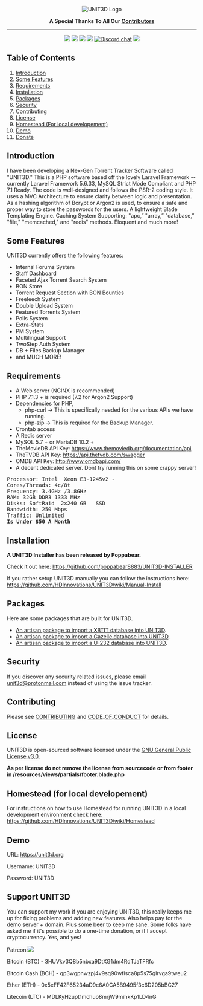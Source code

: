 <p align="center">
    <img src="https://i.imgur.com/q4awiMm.png" alt="UNIT3D Logo">
</p>
<p align="center">
    <b>A Special Thanks To All Our <a href="https://github.com/UNIT3D/UNIT3D/graphs/contributors">Contributors</a></b>
</p>
<hr>

<p align="center">
<a href="http://laravel.com"><img src="https://img.shields.io/badge/Laravel-5.6.33-f4645f.svg" /></a> <a href="https://github.com/UNIT3D/UNIT3D/blob/master/LICENSE"><img src="https://img.shields.io/aur/license/yaourt.svg" /></a>
<a href="https://trello.com/b/tUDsQ0Gs/unit3d"><img src="https://img.shields.io/badge/Trello-HERE-green.svg" /></a>
<a class="badge-align" href="https://www.codacy.com/app/HDVinnie/UNIT3D?utm_source=github.com&amp;utm_medium=referral&amp;utm_content=UNIT3D/UNIT3D&amp;utm_campaign=Badge_Grade"><img src="https://api.codacy.com/project/badge/Grade/6c6c6c940aec420e987ea82adea272ee"/></a> <a href="https://discord.gg/Yk4NBUU"><img alt="Discord chat" src="https://cdn.rawgit.com/Hyleus/237f9903320939eb4f7615633a8fb221/raw/dca104edf34eabaca1016e633f06a52a346a7700/chat-Discord-blue.svg" /></a>
<a href="https://www.patreon.com/UNIT3D"><img src="https://img.shields.io/badge/patreon-Support%20UNIT3D-orange.svg"></a>	
</p>


## Table of Contents

1. [Introduction](#introduction)
2. [Some Features](#features)
3. [Requirements](#requirements)
4. [Installation](#installation)
5. [Packages](#packages)
6. [Security](#security)
7. [Contributing](#contributing)
8. [License](#license)
9. [Homestead (For local developement)](#homestead)
10. [Demo](#demo)
11. [Donate](#donate)


## <a name="introduction"></a> Introduction

I have been developing a Nex-Gen Torrent Tracker Software called "UNIT3D." This is a PHP software based off the lovely Laravel Framework -- currently Laravel Framework 5.6.33, MySQL Strict Mode Compliant and PHP 7.1 Ready. The code is well-designed and follows the PSR-2 coding style. It uses a MVC Architecture to ensure clarity between logic and presentation. As a hashing algorithm of Bcrypt or Argon2 is used, to ensure a safe and proper way to store the passwords for the users. A lightweight Blade Templating Engine. Caching System Supporting: "apc,” "array,” "database,” "file," "memcached," and "redis" methods. Eloquent and much more!

## <a name="features"></a> Some Features

UNIT3D currently offers the following features:
  - Internal Forums System
  - Staff Dashboard
  - Faceted Ajax Torrent Search System
  - BON Store
  - Torrent Request Section with BON Bounties
  - Freeleech System
  - Double Upload System
  - Featured Torrents System
  - Polls System
  - Extra-Stats
  - PM System
  - Multilingual Support
  - TwoStep Auth System
  - DB + Files Backup Manager
  - and MUCH MORE!

## <a name="requirements"></a> Requirements

- A Web server (NGINX is recommended)
- PHP 7.1.3 + is required (7.2 for Argon2 Support)
- Dependencies for PHP,
  -   php-curl -> This is specifically needed for the various APIs we have running.
  -   php-zip -> This is required for the Backup Manager.
- Crontab access
- A Redis server
- MySQL 5.7 + or MariaDB 10.2 +
- TheMovieDB API Key: https://www.themoviedb.org/documentation/api
- TheTVDB API Key: https://api.thetvdb.com/swagger
- OMDB API Key: http://www.omdbapi.com/
- A decent dedicated server. Dont try running this on some crappy server!
<pre>
Processor: Intel  Xeon E3-1245v2 -
Cores/Threads: 4c/8t
Frequency: 3.4GHz /3.8GHz
RAM: 32GB DDR3 1333 MHz
Disks: SoftRaid  2x240 GB   SSD
Bandwidth: 250 Mbps
Traffic: Unlimited
<b>Is Under $50 A Month</b>
</pre>

## <a name="installation"></a> Installation

**A UNIT3D Installer has been released by Poppabear.**

Check it out here: https://github.com/poppabear8883/UNIT3D-INSTALLER

If you rather setup UNIT3D manually you can follow the instructions here: https://github.com/HDInnovations/UNIT3D/wiki/Manual-Install
 
## <a name="packages"></a> Packages
Here are some packages that are built for UNIT3D.
- [An artisan package to import a XBTIT database into UNIT3D](https://github.com/HDInnovations/xbtit-to-unit3d).
- [An artisan package to import a Gazelle database into UNIT3D](https://github.com/HDInnovations/gazelle-to-unit3d).
- [An artisan package to import a U-232 database into UNIT3D](https://github.com/HDInnovations/u232-to-unit3d).

## <a name="security"></a> Security

If you discover any security related issues, please email unit3d@protonmail.com instead of using the issue tracker.

## <a name="contributing"></a> Contributing

Please see [CONTRIBUTING](CONTRIBUTING.md) and [CODE_OF_CONDUCT](CODE_OF_CONDUCT.md) for details.

## <a name="license"></a> License

UNIT3D is open-sourced software licensed under the [GNU General Public License v3.0](https://github.com/HDVinnie/UNIT3D/blob/master/LICENSE).

<b> As per license do not remove the license from sourcecode or from footer in /resources/views/partials/footer.blade.php</b>

## <a name="homestead"></a> Homestead (for local developement)

For instructions on how to use Homestead for running UNIT3D in a local development environment check here: https://github.com/HDInnovations/UNIT3D/wiki/Homestead

## <a name="demo"></a> Demo

URL: https://unit3d.org

Username: UNIT3D

Password: UNIT3D

## <a name="donate"></a> Support UNIT3D

You can support my work if you are enjoying UNIT3D, this really keeps me up for fixing problems and adding new features. Also helps pay for the demo server + domain. Plus some beer to keep me sane. Some folks have asked me if it's possible to do a one-time donation, or if I accept cryptocurrency. Yes, and yes!

	
Patreon:<a href="https://www.patreon.com/UNIT3D"><img src="https://img.shields.io/badge/patreon-Support%20UNIT3D-orange.svg"></a>

Bitcoin (BTC) - 3HUVkv3Q8b5nbxa9DtXG1dm4RdTJaTFRfc

Bitcoin Cash (BCH) - qp3wgpnwzpj4v9sq90wflsca8p5s75glrvga9tweu2

Ether (ETH) - 0x5eFF42F65234aD9c6A0CA5B9495f3c6D205bBC27

Litecoin (LTC) - MDLKyHzupt1mchuo8mrjW9mihkKp1LD4nG
